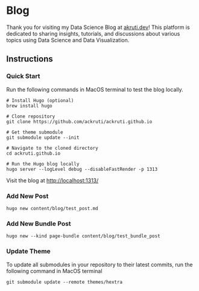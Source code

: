 # Blog
Thank you for visiting my Data Science Blog at [akruti.dev](https://www.akruti.dev/)! This platform is dedicated to sharing insights, tutorials, and discussions about various topics using Data Science and Data Visualization.

## Instructions
### Quick Start
Run the following commands in MacOS terminal to test the blog locally.

```
# Install Hugo (optional)
brew install hugo

# Clone repository
git clone https://github.com/ackruti/ackruti.github.io

# Get theme submodule
git submodule update --init

# Navigate to the cloned directory
cd ackruti.github.io

# Run the Hugo blog locally
hugo server --logLevel debug --disableFastRender -p 1313
```

Visit the blog at [http://localhost:1313/](http://localhost:1313/)

### Add New Post
```
hugo new content/blog/test_post.md
```

### Add New Bundle Post
```
hugo new --kind page-bundle content/blog/test_bundle_post
```

### Update Theme
To update all submodules in your repository to their latest commits, run the following command in MacOS terminal
```
git submodule update --remote themes/hextra
```
